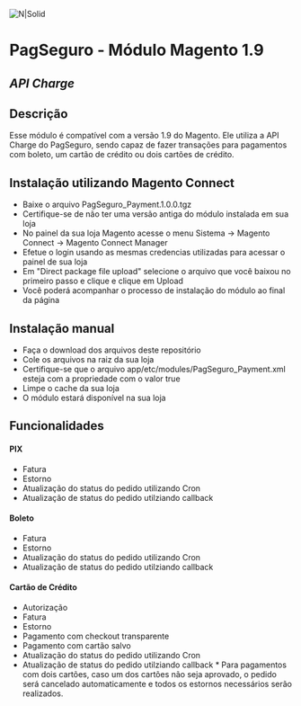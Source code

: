 
![N|Solid](https://upload.wikimedia.org/wikipedia/commons/8/80/Logo_PagSeguro.png)

# PagSeguro - Módulo Magento 1.9
## _API Charge_


## Descrição
Esse módulo é compatível com a versão 1.9 do Magento. Ele utiliza a API Charge do PagSeguro, sendo capaz de fazer transações para pagamentos com boleto, um cartão de crédito ou dois cartões de crédito.

## Instalação utilizando Magento Connect

- Baixe o arquivo PagSeguro_Payment.1.0.0.tgz
- Certifique-se de não ter uma versão antiga do módulo instalada em sua loja
- No painel da sua loja Magento acesse o menu Sistema -> Magento Connect -> Magento Connect Manager
- Efetue o login usando as mesmas credencias utilizadas para acessar o painel de sua loja
- Em "Direct package file upload" selecione o arquivo que você baixou no primeiro passo e clique e clique em Upload
- Você poderá acompanhar o processo de instalação do módulo ao final da página

## Instalação manual

- Faça o download dos arquivos deste repositório
- Cole os arquivos na raiz da sua loja
- Certifique-se que o arquivo app/etc/modules/PagSeguro_Payment.xml esteja com a propriedade <active> com o valor true
- Limpe o cache da sua loja
- O módulo estará disponível na sua loja

## Funcionalidades

#### PIX
- Fatura
- Estorno
- Atualização do status do pedido utilizando Cron
- Atualização de status do pedido utilziando callback

#### Boleto
- Fatura
- Estorno
- Atualização do status do pedido utilizando Cron
- Atualização de status do pedido utilziando callback

#### Cartão de Crédito
- Autorização
- Fatura
- Estorno
- Pagamento com checkout transparente
- Pagamento com cartão salvo
- Atualização do status do pedido utilizando Cron
- Atualização de status do pedido utilziando callback
  \* Para pagamentos com dois cartões, caso um dos cartões não seja aprovado, o pedido será cancelado automaticamente e todos os estornos necessários serão realizados.